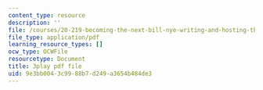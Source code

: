 ```yaml
---
content_type: resource
description: ''
file: /courses/20-219-becoming-the-next-bill-nye-writing-and-hosting-the-educational-show-january-iap-2015/9e3bb0043c9988b7d249a3654b484de3_17uL1VoaWTQ.pdf
file_type: application/pdf
learning_resource_types: []
ocw_type: OCWFile
resourcetype: Document
title: 3play pdf file
uid: 9e3bb004-3c99-88b7-d249-a3654b484de3
---
```

